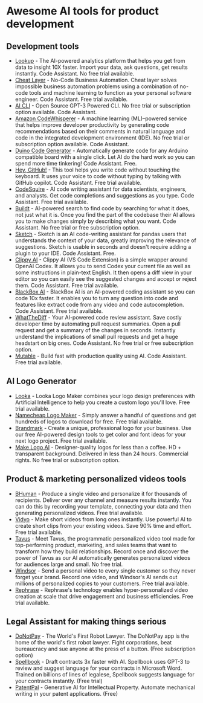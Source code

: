 # Awesome AI tools for product development



## Development tools

- [Lookup](https://app.uselookup.com) - The AI-powered analytics platform that helps you get from data to insight 10X faster. Import your data, ask questions, get results instantly. Code Assistant. No free trial available.
- [Cheat Layer](https://cheatlayer.com/) - No-Code Business Automation. Cheat layer solves impossible business automation problems using a combination of no-code tools and machine learning to function as your personal software engineer. Code Assistant. Free trial available.
- [AI CLI](https://github.com/abhagsain) - Open Source GPT-3 Powered CLI. No free trial or subscription option available. Code Assistant.
- [Amazon CodeWhisperer](https://aws.amazon.com/codewhisperer/) - A machine learning (ML)–powered service that helps improve developer productivity by generating code recommendations based on their comments in natural language and code in the integrated development environment (IDE). No free trial or subscription option available. Code Assistant.
- [Duino Code Generator](https://www.duinocodegenerator.com/) - Automatically generate code for any Arduino compatible board with a single click. Let AI do the hard work so you can spend more time tinkering! Code Assistant. Free.
- [Hey, GitHub!](https://githubnext.com/projects/hey-github) - This tool helps you write code without touching the keyboard. It uses your voice to code without typing by talking with GitHub copilot. Code Assistant. Free trial available.
- [CodeSquire](https://codesquire.ai) - AI code writing assistant for data scientists, engineers, and analysts. Get code completions and suggestions as you type. Code Assistant. Free trial available.
- [Buildt](https://www.buildt.ai) - AI-powered search to find code by searching for what it does, not just what it is. Once you find the part of the codebase their AI allows you to make changes simply by describing what you want. Code Assistant. No free trial or free subscription option.
- [Sketch](https://github.com/approximatelabs/sketch) - Sketch is an AI code-writing assistant for pandas users that understands the context of your data, greatly improving the relevance of suggestions. Sketch is usable in seconds and doesn't require adding a plugin to your IDE. Code Assistant. Free.
- [Clippy AI](https://marketplace.visualstudio.com/items?itemName=clippy-ai) - Clippy AI (VS Code Extension) is a simple wrapper around OpenAI Codex. It allows you to send Codex your current file as well as some instructions in plain-text English. It then opens a diff view in your editor so you can easily see the suggested changes and accept or reject them. Code Assistant. Free trial available.
- [BlackBox AI](https://www.useblackbox.io/) - BlackBox AI is an AI-powered coding assistant so you can code 10x faster. It enables you to turn any question into code and features like extract code from any video and code autocompletion. Code Assistant. Free trial available.
- [WhatTheDiff](https://whatthediff.ai) - Your AI-powered code review assistant. Save costly developer time by automating pull request summaries. Open a pull request and get a summary of the changes in seconds. Instantly understand the implications of small pull requests and get a huge headstart on big ones. Code Assistant. No free trial or free subscription option.
- [Mutable](https://mutable.ai) - Build fast with production quality using AI. Code Assistant. Free trial available.


## AI Logo Generator

* [Looka](https://looka.grsm.io) - Looka Logo Maker combines your logo design preferences with Artificial Intelligence to help you create a custom logo you'll love. Free trial available.
* [Namecheap Logo Maker](https://namecheap.com) - Simply answer a handful of questions and get hundreds of logos to download for free. Free trial available.
* [Brandmark](https://brandmark.io) - Create a unique, professional logo for your business. Use our free AI-powered design tools to get color and font ideas for your next logo project. Free trial available.
* [Make Logo AI](https://makelogoai.com) - Designer-quality logos for less than a coffee. HD + transparent background. Delivered in less than 24 hours. Commercial rights. No free trial or subscription option.


## Product & marketing personalized videos tools

* [BHuman](https://bhuman.ai) - Produce a single video and personalize it for thousands of recipients. Deliver over any channel and measure results instantly. You can do this by recording your template, connecting your data and then generating personalized videos. Free trial available.
* [Vidyo](https://vidyo.ai) - Make short videos from long ones instantly. Use powerful AI to create short clips from your existing videos. Save 90% time and effort. Free trial available.
* [Tavus](https://tavus.io) - Meet Tavus, the programmatic personalized video tool made for top-performing product, marketing, and sales teams that want to transform how they build relationships. Record once and discover the power of Tavus as our AI automatically generates personalized videos for audiences large and small. No free trial.
* [Windsor](https://windsor.io) - Send a personal video to every single customer so they never forget your brand. Record one video, and Windsor's AI sends out millions of personalized copies to your customers. Free trial available.
* [Rephrase](https://rephrase.ai) - Rephrase's technology enables hyper-personalized video creation at scale that drive engagement and business efficiencies. Free trial available.


## Legal Assistant for making things serious

* [DoNotPay](https://donotpay.com) - The World's First Robot Lawyer. The DoNotPay app is the home of the world's first robot lawyer. Fight corporations, beat bureaucracy and sue anyone at the press of a button. (Free subscription option)
* [Spellbook](https://spellbook.legal) - Draft contracts 3x faster with AI. Spellbook uses GPT-3 to review and suggest language for your contracts in Microsoft Word. Trained on billions of lines of legalese, Spellbook suggests language for your contracts instantly. (Free trial)
* [PatentPal](https://patentpal.com/) - Generative AI for Intellectual Property. Automate mechanical writing in your patent applications. (Free)
